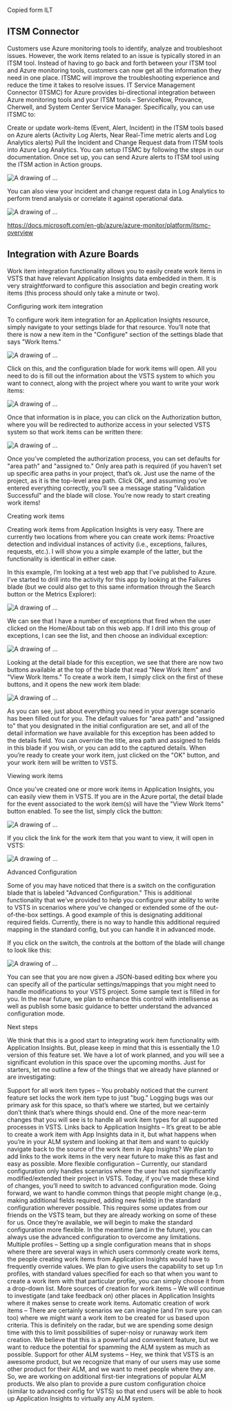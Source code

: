 Copied form ILT

## ITSM Connector

Customers use Azure monitoring tools to identify, analyze and troubleshoot issues. However, the work items related to an issue is typically stored in an ITSM tool. Instead of having to go back and forth between your ITSM tool and Azure monitoring tools, customers can now get all the information they need in one place. ITSMC will improve the troubleshooting experience and reduce the time it takes to resolve issues. IT Service Management Connector (ITSMC) for Azure provides bi-directional integration between Azure monitoring tools and your ITSM tools – ServiceNow, Provance, Cherwell, and System Center Service Manager. Specifically, you can use ITSMC to:

Create or update work-items (Event, Alert, Incident) in the ITSM tools based on Azure alerts (Activity Log Alerts, Near Real-Time metric alerts and Log Analytics alerts)
Pull the Incident and Change Request data from ITSM tools into Azure Log Analytics.
You can setup ITSMC by following the steps in our documentation. Once set up, you can send Azure alerts to ITSM tool using the ITSM action in Action groups.

![A drawing of ...](../media/4-add-action-group.png)

You can also view your incident and change request data in Log Analytics to perform trend analysis or correlate it against operational data.

![A drawing of ...](../media/4-connector-dashboard.png)

https://docs.microsoft.com/en-gb/azure/azure-monitor/platform/itsmc-overview

## Integration with Azure Boards

Work item integration functionality allows you to easily create work items in VSTS that have relevant Application Insights data embedded in them. It is very straightforward to configure this association and begin creating work items (this process should only take a minute or two).

Configuring work item integration

To configure work item integration for an Application Insights resource, simply navigate to your settings blade for that resource. You’ll note that there is now a new item in the "Configure" section of the settings blade that says "Work Items."

![A drawing of ...](../media/4-configure-work-item.png) 

Click on this, and the configuration blade for work items will open. All you need to do is fill out the information about the VSTS system to which you want to connect, along with the project where you want to write your work items:

![A drawing of ...](../media/4-work-item-configuration-blade.png)


Once that information is in place, you can click on the Authorization button, where you will be redirected to authorize access in your selected VSTS system so that work items can be written there:

![A drawing of ...](../media/4-authorize-application.png)

Once you’ve completed the authorization process, you can set defaults for "area path" and "assigned to." Only area path is required (if you haven’t set up specific area paths in your project, that’s ok. Just use the name of the project, as it is the top-level area path. Click OK, and assuming you’ve entered everything correctly, you’ll see a message stating "Validation Successful" and the blade will close. You’re now ready to start creating work items!

Creating work items

Creating work items from Application Insights is very easy. There are currently two locations from where you can create work items: Proactive detection and individual instances of activity (i.e., exceptions, failures, requests, etc.). I will show you a simple example of the latter, but the functionality is identical in either case.

In this example, I’m looking at a test web app that I’ve published to Azure. I’ve started to drill into the activity for this app by looking at the Failures blade (but we could also get to this same information through the Search button or the Metrics Explorer):

![A drawing of ...](../media/4-metrics-explorer.png) 

We can see that I have a number of exceptions that fired when the user clicked on the Home/About tab on this web app. If I drill into this group of exceptions, I can see the list, and then choose an individual exception:

![A drawing of ...](../media/4-individual-exception.png) 

Looking at the detail blade for this exception, we see that there are now two buttons available at the top of the blade that read "New Work Item" and "View Work Items." To create a work item, I simply click on the first of these buttons, and it opens the new work item blade:

![A drawing of ...](../media/4-new-work-item-blade.png) 

As you can see, just about everything you need in your average scenario has been filled out for you. The default values for "area path" and "assigned to" that you designated in the initial configuration are set, and all of the detail information we have available for this exception has been added to the details field. You can override the title, area path and assigned to fields in this blade if you wish, or you can add to the captured details. When you’re ready to create your work item, just clicked on the "OK" button, and your work item will be written to VSTS.

Viewing work items

Once you’ve created one or more work items in Application Insights, you can easily view them in VSTS. If you are in the Azure portal, the detail blade for the event associated to the work item(s) will have the "View Work Items" button enabled. To see the list, simply click the button:

![A drawing of ...](../media/4-viewing-work-items.png)

If you click the link for the work item that you want to view, it will open in VSTS:

![A drawing of ...](../media/4-work-item-vsts.png)

Advanced Configuration

Some of you may have noticed that there is a switch on the configuration blade that is labeled "Advanced Configuration." This is additional functionality that we’ve provided to help you configure your ability to write to VSTS in scenarios where you’ve changed or extended some of the out-of-the-box settings. A good example of this is designating additional required fields. Currently, there is no way to handle this additional required mapping in the standard config, but you can handle it in advanced mode.

If you click on the switch, the controls at the bottom of the blade will change to look like this:

![A drawing of ...](../media/4-advanced-configuration.png) 

You can see that you are now given a JSON-based editing box where you can specify all of the particular settings/mappings that you might need to handle modifications to your VSTS project. Some sample text is filled in for you. In the near future, we plan to enhance this control with intellisense as well as publish some basic guidance to better understand the advanced configuration mode.

Next steps

We think that this is a good start to integrating work item functionality with Application Insights. But, please keep in mind that this is essentially the 1.0 version of this feature set. We have a lot of work planned, and you will see a significant evolution in this space over the upcoming months. Just for starters, let me outline a few of the things that we already have planned or are investigating:

Support for all work item types – You probably noticed that the current feature set locks the work item type to just "bug." Logging bugs was our primary ask for this space, so that’s where we started, but we certainly don’t think that’s where things should end. One of the more near-term changes that you will see is to handle all work item types for all supported processes in VSTS.
Links back to Application Insights – It’s great to be able to create a work item with App Insights data in it, but what happens when you’re in your ALM system and looking at that item and want to quickly navigate back to the source of the work item in App Insights? We plan to add links to the work items in the very near future to make this as fast and easy as possible.
More flexible configuration – Currently, our standard configuration only handles scenarios where the user has not significantly modified/extended their project in VSTS. Today, if you’ve made these kind of changes, you’ll need to switch to advanced configuration mode. Going forward, we want to handle common things that people might change (e.g., making additional fields required, adding new fields) in the standard configuration wherever possible. This requires some updates from our friends on the VSTS team, but they are already working on some of these for us. Once they’re available, we will begin to make the standard configuration more flexible. In the meantime (and in the future), you can always use the advanced configuration to overcome any limitations.
Multiple profiles – Setting up a single configuration means that in shops where there are several ways in which users commonly create work items, the people creating work items from Application Insights would have to frequently override values. We plan to give users the capability to set up 1:n profiles, with standard values specified for each so that when you want to create a work item with that particular profile, you can simply choose it from a drop-down list.
More sources of creation for work items – We will continue to investigate (and take feedback on) other places in Application Insights where it makes sense to create work items.
Automatic creation of work items – There are certainly scenarios we can imagine (and I’m sure you can too) where we might want a work item to be created for us based upon criteria. This is definitely on the radar, but we are spending some design time with this to limit possibilities of super-noisy or runaway work item creation. We believe that this is a powerful and convenient feature, but we want to reduce the potential for spamming the ALM system as much as possible.
Support for other ALM systems – Hey, we think that VSTS is an awesome product, but we recognize that many of our users may use some other product for their ALM, and we want to meet people where they are. So, we are working on additional first-tier integrations of popular ALM products. We also plan to provide a pure custom configuration choice (similar to advanced config for VSTS) so that end users will be able to hook up Application Insights to virtually any ALM system.
